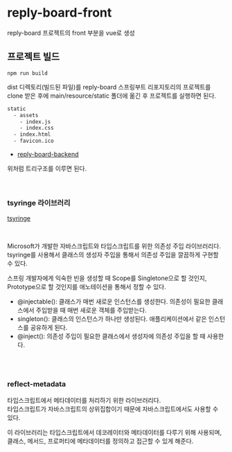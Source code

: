 # reply-board-front

reply-board 프로젝트의 front 부분을 vue로 생성

## 프로젝트 빌드

`npm run build`

dist 디렉토리(빌드된 파일)를 reply-board 스프링부트 리포지토리의 프로젝트를 clone 받은 후에 main/resource/static 폴더에 옮긴 후 프로젝트를 실행하면 된다.  

```bash
static
  - assets
    - index.js
    - index.css
  - index.html
  - favicon.ico
```

- [reply-board-backend](https://github.com/RoodyK/reply-board)

위처럼 트리구조를 이루면 된다.   
<br/>
<br/>

### tsyringe 라이브러리

[tsyringe](https://github.com/microsoft/tsyringe)

<br/>

Microsoft가 개발한 자바스크립트와 타입스크립트를 위한 의존성 주입 라이브러리다.  
tsyringe를 사용해서 클래스의 생성자 주입을 통해서 의존성 주입을 깔끔하게 구현할 수 있다.  

스프링 개발자에게 익숙한 빈을 생성할 때 Scope를 Singletone으로 할 것인지, Prototype으로 할 것인지를 애노테이션을 통해서 정할 수 있다.  

- @injectable(): 클래스가 매번 새로운 인스턴스를 생성한다. 의존성이 필요한 클래스에서 주입받을 때 매번 새로운 객체를 주입받는다.
- singleton(): 클래스의 인스턴스가 하나만 생성된다. 애플리케이션에서 같은 인스턴스를 공유하게 된다.
- @inject(): 의존성 주입이 필요한 클래스에서 생성자에 의존성 주입을 할 때 사용한다.

<br/>
<br/>

### reflect-metadata
타입스크립트에서 메타데이터를 처리하기 위한 라이브러리다.  
타입스크립트가 자바스크립트의 상위집합이기 때문에 자바스크립트에서도 사용할 수 있다.  

이 라이브러리는 타입스크립트에서 데코레이터와 메타데이터를 다루기 위해 사용되며, 클래스, 메서드, 프로퍼티에 메타데이터를 정의하고 접근할 수 있게 해준다.  

<br/>
<br/>

